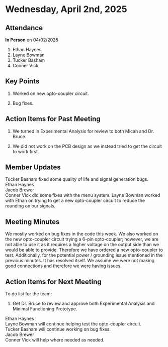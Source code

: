 
# Wednesday, April 2nd, 2025

## Attendance
**In Person** on 04/02/2025
1. Ethan Haynes
2. Layne Bowman
3. Tucker Basham
4. Conner Vick


## Key Points
1. Worked on new opto-coupler circuit.  

2. Bug fixes.  

## Action Items for Past Meeting
1. We turned in Experimental Analysis for review to both Micah and Dr. Bruce.

2. We did not work on the PCB design as we instead tried to get the circuit to work first.  

## Member Updates

Tucker Basham fixed some quality of life and signal generation bugs.  
Ethan Haynes  
Jacob Brewer  
Conner Vick  did some fixes with the menu system.
Layne Bowman worked with Ethan on trying to get a new opto-coupler circuit to reduce the rounding on our signals.  

## Meeting Minutes
We mostly worked on bug fixes in the code this week. We also worked on the new opto-coupler circuit trying a 6-pin opto-coupler; however, we are not able to use it as it requires a higher voltage on the output side than we would be able to provide. Therefore we have ordered a new opto-coupler to test. Additionally, for the potential power / grounding issue mentioned in the previous minutes. It has resolved itself. We assume we were not making good connections and therefore we were having issues.  


## Action Items for Next Meeting
To do list for the team:  
1. Get Dr. Bruce to review and approve both Experimental Analysis and Minimal Functioning Prototype.  

Ethan Haynes  
Layne Bowman will continue helping test the opto-coupler circuit.  
Tucker Basham will continue working on bug fixes.  
Jacob Brewer  
Conner Vick  will help where needed as needed.  
